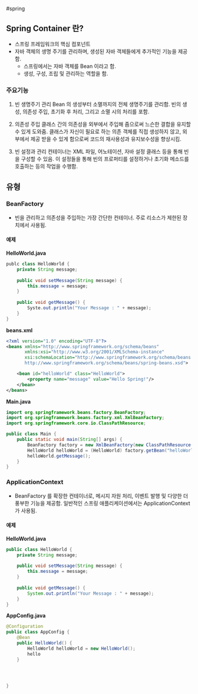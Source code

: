 #spring 

## Spring Container 란?

* 스프링 프레임워크의 핵심 컴포넌트
* 자바 객체의 생명 주기를 관리하며, 생성된 자바 객체들에게 추가적인 기능을 제공함.
	* 스프링에서는 자바 객체를 Bean 이라고 함.
	* 생성, 구성, 조립 및 관리하는 역할을 함.


### 주요기능
1. 빈 생명주기 관리
	Bean 의 생성부터 소멸까지의 전체 생명주기를 관리함.
	빈의 생성, 의존성 주입, 초기화 후 처리, 그리고 소멸 시의 처리를 포함.

2. 의존성 주입
	클래스 간의 의존성을 외부에서 주입해 줌으로써 느슨한 결합을 유지할 수 있게 도와줌.
	클래스가 자신이 필요로 하는 의존 객체를 직접 생성하지 않고, 외부에서 제공 받을 수 있게 함으로써 코드의 재사용성과 유지보수성을 향상시킴.

3. 빈 설정과 관리
	컨테이너는 XML 파일, 어노테이션, 자바 설정 클래스 등을 통해 빈을 구성할 수 있음.
	이 설정들을 통해 빈의 프로퍼티를 설정하거나 초기화 메소드를 호출하는 등의 작업을 수행함.



## 유형

### BeanFactory

* 빈을 관리하고 의존성을 주입하는 가장 간단한 컨테이너. 주로 리소스가 제한된 장치에서 사용됨.

#### **예제**

**HelloWorld.java**
```java
publc class HelloWorld {
	private String message;
	
	public void setMessage(String message) {
		this.message = message;
	}
	
	public void getMessage() {
		Syste.out.println("Your Message : " + message);
	}
}
```


**beans.xml**
```xml
<?xml version="1.0" encoding="UTF-8"?>
<beans xmlns="http://www.springframework.org/schema/beans"
       xmlns:xsi="http://www.w3.org/2001/XMLSchema-instance"
       xsi:schemaLocation="http://www.springframework.org/schema/beans
       http://www.springframework.org/schema/beans/spring-beans.xsd">

    <bean id="helloWorld" class="HelloWorld">
        <property name="message" value="Hello Spring!"/>
    </bean>
</beans>
```

**Main.java**
```java
import org.springframework.beans.factory.BeanFactory;
import org.springframework.beans.factory.xml.XmlBeanFactory;
import org.springframework.core.io.ClassPathResource;

public class Main {
    public static void main(String[] args) {
        BeanFactory factory = new XmlBeanFactory(new ClassPathResource("beans.xml"));
        HelloWorld helloWorld = (HelloWorld) factory.getBean("helloWorld");
        helloWorld.getMessage();
    }
}
```


### ApplicationContext

* BeanFactory 를 확장한 컨테이너로, 메시지 자원 처리, 이벤트 발행 및 다양한 더 풍부한 기능을 제공함. 일반적인 스프링 애플리케이션에서는 ApplicationContext 가 사용됨.

#### 예제

**HelloWorld.java**
```java
public class HelloWorld {
	private String message;
	
	public void setMessage(String message) {
		this.message = message;
	}
	
	public void getMessage() {
		System.out.println("Your Message : " + message);
	}
}
```

**AppConfig.java**

```java
@Configuration
public class AppConfig {
	@Bean
	public HelloWorld() {
		HelloWorld helloWorld = new HelloWorld();
		hello
	}




}
```


